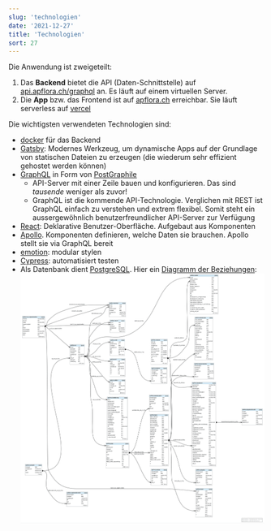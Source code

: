 ```yaml
---
slug: 'technologien'
date: '2021-12-27'
title: 'Technologien'
sort: 27
---
```


Die Anwendung ist zweigeteilt:

1. Das **Backend** bietet die API (Daten-Schnittstelle) auf [api.apflora.ch/graphql](//api.apflora.ch/graphql) an. Es läuft auf einem virtuellen Server.
2. Die **App** bzw. das Frontend ist auf [apflora.ch](//apflora.ch) erreichbar. Sie läuft serverless auf [vercel](https://vercel.com)

Die wichtigsten verwendeten Technologien sind:

- [docker](<//de.wikipedia.org/wiki/Docker_(Software)>) für das Backend
- [Gatsby](//www.gatsbyjs.org): Modernes Werkzeug, um dynamische Apps auf der Grundlage von statischen Dateien zu erzeugen (die wiederum sehr effizient gehostet werden können)
- [GraphQL](https://github.com/facebook/graphql) in Form von [PostGraphile](https://github.com/graphile/postgraphile)
  - API-Server mit einer Zeile bauen und konfigurieren. Das sind _tausende_ weniger als zuvor!<br/>
  - GraphQL ist die kommende API-Technologie. Verglichen mit REST ist GraphQL einfach zu verstehen und extrem flexibel. Somit steht ein aussergewöhnlich benutzerfreundlicher API-Server zur Verfügung
- [React](//facebook.github.io/react): Deklarative Benutzer-Oberfläche. Aufgebaut aus Komponenten
- [Apollo](https://www.apollodata.com). Komponenten definieren, welche Daten sie brauchen. Apollo stellt sie via GraphQL bereit
- [emotion](https://emotion.sh/docs/introduction): modular stylen
- [Cypress](https://www.cypress.io): automatisiert testen
- Als Datenbank dient [PostgreSQL](//postgresql.org/). Hier ein [Diagramm der Beziehungen](//raw.githubusercontent.com/barbalex/apf2/master/src/etc/beziehungen.png):
  ![Beziehungs-Diagramm](beziehungen.png)
